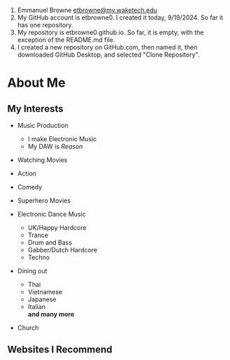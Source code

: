 1. Emmanuel Browne etbrowne@my.waketech.edu
2. My GitHub account is etbrowne0. I created  it today, 9/19/2024. So far it has one repository.
3. My repository is etbrowne0.github.io. So far, it is empty, with the exception of the README.md file.
4. I created a new repository on GitHub.com, then named it, then downloaded GitHub Desktop, and selected "Clone Repository".

# About Me

## My Interests
* Music Production  
	* I make Electronic Music
	* My DAW is _Reason_

* Watching Movies
* Action
* Comedy
* Superhero Movies

* Electronic Dance Music
	* UK/Happy Hardcore
	* Trance
	* Drum and Bass
	* Gabber/Dutch Hardcore
	* Techno

* Dining out
	* Thai
	* Vietnamese
	* Japanese
	* Italian  
**and many more**

* Church

## Websites I Recommend
